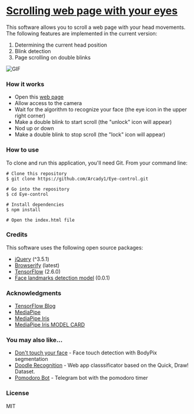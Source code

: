 # [Scrolling web page with your eyes][1]

This software allows you to scroll a web page with your head movements.
The following features are implemented in the current version:
1) Determining the current head position
2) Blink detection
3) Page scrolling on double blinks

![GIF]()

### How it works
* Open this [web page][1]
* Allow access to the camera
* Wait for the algorithm to recognize your face (the eye icon in the upper right corner)
* Make a double blink to start scroll (the "unlock" icon will appear)
* Nod up or down
* Make a double blink to stop scroll (the "lock" icon will appear)

### How to use

To clone and run this application, you'll need Git. From your command line:

```
# Clone this repository
$ git clone https://github.com/Arcady1/Eye-control.git

# Go into the repository
$ cd Eye-control

# Install dependencies
$ npm install

# Open the index.html file
```

### Credits
This software uses the following open source packages:

* [jQuery][2] (^3.5.1)
* [Browserify][3] (latest)
* [TensorFlow][4] (2.6.0)
* [Face landmarks detection model][4.2] (0.0.1)

### Acknowledgments
* [TensorFlow Blog][5]
* [MediaPipe][4.1]
* [MediaPipe Iris][5.2]
* [MediaPipe Iris MODEL CARD][5.3]

### You may also like...
* [Don't touch your face][6] - Face touch detection with BodyPix segmentation
* [Doodle Recognition][7] - Web app classsificator based on the Quick, Draw! Dataset.
* [Pomodoro Bot][8] - Telegram bot with the pomodoro timer

### License
MIT

[1]: #
[2]: https://github.com/jquery/jquery
[3]: https://github.com/browserify/browserify
[4]: https://github.com/tensorflow/tfjs
[4.1]: https://github.com/google/mediapipe
[4.2]: https://blog.tensorflow.org/2020/11/iris-landmark-tracking-in-browser-with-MediaPipe-and-TensorFlowJS.html

[5]: https://blog.tensorflow.org/search?label=TensorFlow.js&max-results=20
[5.2]: https://google.github.io/mediapipe/solutions/iris
[5.3]: https://drive.google.com/file/d/1bsWbokp9AklH2ANjCfmjqEzzxO1CNbMu/view

[6]: https://github.com/Arcady1/Do-not-touch-your-face
[7]: https://github.com/Arcady1/Doodle-Recognition-Web
[8]: https://github.com/Arcady1/Telegram-Pomodoro-Bot